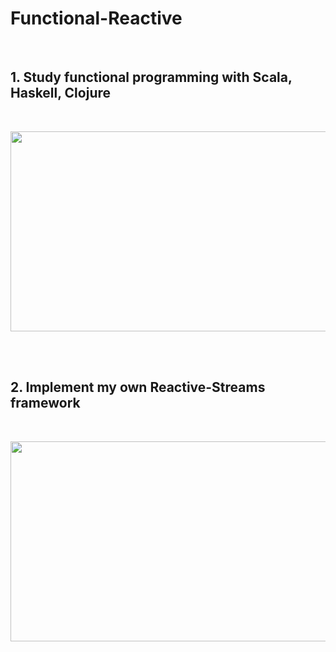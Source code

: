 # Functional-Reactive
<br>

## 1. Study functional programming with Scala, Haskell, Clojure 
<br>


<p align="center">
<img src="https://user-images.githubusercontent.com/38183241/50036763-db683700-004e-11e9-99f0-b07e2e0467d6.png" 
width="800" height="320" />
</p>

<br>
<br>

## 2. Implement my own Reactive-Streams framework
<br>

<p align="center">
<img src="https://user-images.githubusercontent.com/38183241/50036449-5f6cef80-004c-11e9-983d-e5db978c49f6.png" 
width="800" height="320" />
</p>
